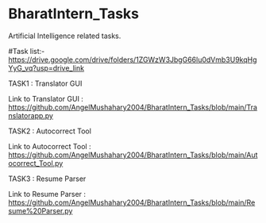 # BharatIntern_Tasks
Artificial Intelligence related tasks.

#Task list:- https://drive.google.com/drive/folders/1ZGWzW3JbgG66lu0dVmb3U9kqHgYyG_vq?usp=drive_link

TASK1 : Translator GUI

Link to Translator GUI : https://github.com/AngelMushahary2004/BharatIntern_Tasks/blob/main/Translatorapp.py 

TASK2 : Autocorrect Tool

Link to Autocorrect Tool : https://github.com/AngelMushahary2004/BharatIntern_Tasks/blob/main/Autocorrect_Tool.py

TASK3 : Resume Parser

Link to Resume Parser : https://github.com/AngelMushahary2004/BharatIntern_Tasks/blob/main/Resume%20Parser.py
